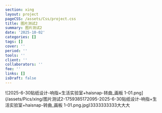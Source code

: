 ```yaml
---
section: xing
layout: project
pageCSS: /assets/Css/project.css
title: 图片测试2
summary: 图片测试2
date: '2025-10-02'
categories: []
tags: []
cover: ''
period: ''
tools: ''
client: ''
collaborators: ''
fee: ''
links: []
isDraft: false
---
```


![2025-6-30贴纸设计-响指+生活实验室+haisnap-转曲_画板 1-01.png](/assets/Pics/xing/图片测试2-1759385172095-2025-6-30贴纸设计-响指+生活实验室+haisnap-转曲_画板 1-01.png.jpg)3333333333大大大
